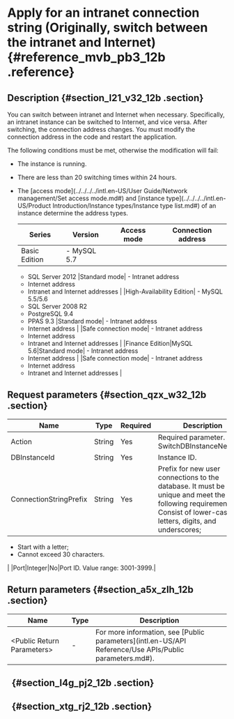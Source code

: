 # Apply for an intranet connection string \(Originally, switch between the intranet and Internet\) {#reference_mvb_pb3_12b .reference}

## Description {#section_l21_v32_12b .section}

You can switch between intranet and Internet when necessary. Specifically, an intranet instance can be switched to Internet, and vice versa. After switching, the connection address changes. You must modify the connection address in the code and restart the application.

The following conditions must be met, otherwise the modification will fail:

-   The instance is running.
-   There are less than 20 switching times within 24 hours.
-   The [access mode](../../../../intl.en-US/User Guide/Network management/Set access mode.md#) and [instance type](../../../../intl.en-US/Product Introduction/Instance types/Instance type list.md#) of an instance determine the address types.

    |Series|Version|Access mode|Connection address|
    |------|-------|-----------|------------------|
    |Basic Edition|     -   MySQL 5.7
    -   SQL Server 2012
 |Standard mode|     -   Intranet address
    -   Internet address
    -   Intranet and Internet addresses
 |
    |High-Availability Edition|     -   MySQL 5.5/5.6
    -   SQL Server 2008 R2
    -   PostgreSQL 9.4
    -   PPAS 9.3
 |Standard mode|     -   Intranet address
    -   Internet address
 |
    |Safe connection mode|     -   Intranet address
    -   Internet address
    -   Intranet and Internet addresses
 |
    |Finance Edition|MySQL 5.6|Standard mode|     -   Intranet address
    -   Internet address
 |
    |Safe connection mode|     -   Intranet address
    -   Internet address
    -   Intranet and Internet addresses
 |


## Request parameters {#section_qzx_w32_12b .section}

|Name|Type|Required|Description|
|----|----|--------|-----------|
|Action|String|Yes|Required parameter. Value: SwitchDBInstanceNetType.|
|DBInstanceId|String|Yes|Instance ID.|
|ConnectionStringPrefix|String|Yes|Prefix for new user connections to the database. It must be unique and meet the following requirements.-   Consist of lower-case letters, digits, and underscores;
-   Start with a letter;
-   Cannot exceed 30 characters.

|
|Port|Integer|No|Port ID. Value range: 3001-3999.|

## Return parameters {#section_a5x_zlh_12b .section}

|Name|Type|Description|
|----|----|-----------|
|<Public Return Parameters\>|-|For more information, see [Public parameters](intl.en-US/API Reference/Use APIs/Public parameters.md#).|

##   {#section_l4g_pj2_12b .section}

##   {#section_xtg_rj2_12b .section}

